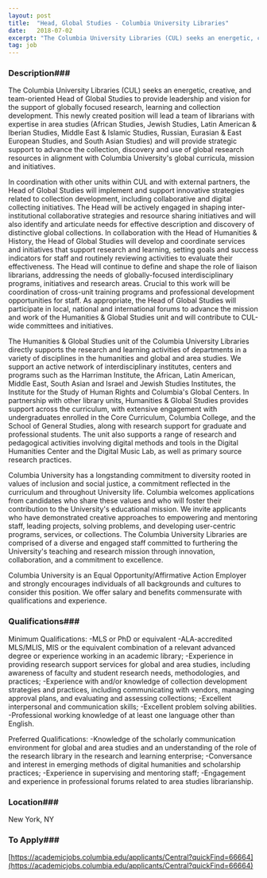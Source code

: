 ```yaml
---
layout: post
title:  "Head, Global Studies - Columbia University Libraries"
date:   2018-07-02
excerpt: "The Columbia University Libraries (CUL) seeks an energetic, creative, and team-oriented Head of Global Studies to provide leadership and vision for the support of globally focused research, learning and collection development. This newly created position will lead a team of librarians with expertise in area studies (African Studies, Jewish Studies,..."
tag: job
---
```


### Description###

The Columbia University Libraries (CUL) seeks an energetic, creative, and team-oriented Head of Global Studies to provide leadership and vision for the support of globally focused research, learning and collection development. This newly created position will lead a team of librarians with expertise in area studies (African Studies, Jewish Studies, Latin American & Iberian Studies, Middle East & Islamic Studies, Russian, Eurasian & East European Studies, and South Asian Studies) and will provide strategic support to advance the collection, discovery and use of global research resources in alignment with Columbia University's global curricula, mission and initiatives. 

In coordination with other units within CUL and with external partners, the Head of Global Studies will implement and support innovative strategies related to collection development, including collaborative and digital collecting initiatives. The Head will be actively engaged in shaping inter-institutional collaborative strategies and resource sharing initiatives and will also identify and articulate needs for effective description and discovery of distinctive global collections. In collaboration with the Head of Humanities & History, the Head of Global Studies will develop and coordinate services and initiatives that support research and learning, setting goals and success indicators for staff and routinely reviewing activities to evaluate their effectiveness. The Head will continue to define and shape the role of liaison librarians, addressing the needs of globally-focused interdisciplinary programs, initiatives and research areas. Crucial to this work will be coordination of cross-unit training programs and professional development opportunities for staff. As appropriate, the Head of Global Studies will participate in local, national and international forums to advance the mission and work of the Humanities & Global Studies unit and will contribute to CUL-wide committees and initiatives. 

The Humanities & Global Studies unit of the Columbia University Libraries directly supports the research and learning activities of departments in a variety of disciplines in the humanities and global and area studies. We support an active network of interdisciplinary institutes, centers and programs such as the Harriman Institute, the African, Latin American, Middle East, South Asian and Israel and Jewish Studies Institutes, the Institute for the Study of Human Rights and Columbia's Global Centers. In partnership with other library units, Humanities & Global Studies provides support across the curriculum, with extensive engagement with undergraduates enrolled in the Core Curriculum, Columbia College, and the School of General Studies, along with research support for graduate and professional students. The unit also supports a range of research and pedagogical activities involving digital methods and tools in the Digital Humanities Center and the Digital Music Lab, as well as primary source research practices. 

Columbia University has a longstanding commitment to diversity rooted in values of inclusion and social justice, a commitment reflected in the curriculum and throughout University life. Columbia welcomes applications from candidates who share these values and who will foster their contribution to the University's educational mission. We invite applicants who have demonstrated creative approaches to empowering and mentoring staff, leading projects, solving problems, and developing user-centric programs, services, or collections. The Columbia University Libraries are comprised of a diverse and engaged staff committed to furthering the University's teaching and research mission through innovation, collaboration, and a commitment to excellence.  

Columbia University is an Equal Opportunity/Affirmative Action Employer and strongly encourages individuals of all backgrounds and cultures to consider this position. We offer salary and benefits commensurate with qualifications and experience.




### Qualifications###

Minimum Qualifications:
-MLS or PhD or equivalent 
-ALA-accredited MLS/MLIS, MIS or the equivalent combination of a relevant advanced degree or experience working in an academic library; 
-Experience in providing research support services for global and area studies, including awareness of faculty and student research needs, methodologies, and practices; 
-Experience with and/or knowledge of collection development strategies and practices, including communicating with vendors, managing approval plans, and evaluating and assessing collections; 
-Excellent interpersonal and communication skills; 
-Excellent problem solving abilities. 
-Professional working knowledge of at least one language other than English.  

Preferred Qualifications:
-Knowledge of the scholarly communication environment for global and area studies and an understanding of the role of the research library in the research and learning enterprise; 
-Conversance and interest in emerging methods of digital humanities and scholarship practices; 
-Experience in supervising and mentoring staff; 
-Engagement and experience in professional forums related to area studies librarianship.  




### Location###

New York, NY




### To Apply###

[https://academicjobs.columbia.edu/applicants/Central?quickFind=66664](https://academicjobs.columbia.edu/applicants/Central?quickFind=66664)





